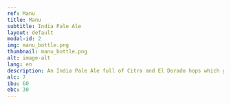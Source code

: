 ```yaml
---
ref: Manu
title: Manu
subtitle: India Pale Ale
layout: default
modal-id: 2
img: manu_bottle.png
thumbnail: manu_bottle.png
alt: image-alt
lang: en
description: An India Pale Ale full of Citra and El Dorado hops which gives some fresh citrous and tropical flvour and aroma. Perfect for the hop lovers.
alc: 7
ibu: 60
ebc: 30
---
```

